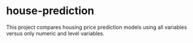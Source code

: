 # house-prediction
This project compares housing price prediction models using all variables versus only numeric and level variables.
